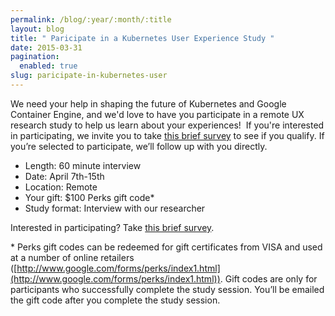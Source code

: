 ```yaml
---
permalink: /blog/:year/:month/:title
layout: blog
title: " Paricipate in a Kubernetes User Experience Study "
date: 2015-03-31
pagination:
  enabled: true
slug: paricipate-in-kubernetes-user
---
```

We need your help in shaping the future of Kubernetes and Google Container Engine, and we'd love to have you participate in a remote UX research study to help us learn about your experiences!&nbsp; If you're interested in participating, we invite you to take [this brief survey](http://goo.gl/AXFFMs) to see if you qualify. If you’re selected to participate, we’ll follow up with you directly.


- Length: 60 minute interview
- Date: April 7th-15th
- Location: Remote
- Your gift: $100 Perks gift code\*
- Study format: Interview with our researcher


Interested in participating? Take [this brief survey](http://goo.gl/AXFFMs).



\* Perks gift codes can be redeemed for gift certificates from VISA and used at a number of online retailers ([http://www.google.com/forms/perks/index1.html](http://www.google.com/forms/perks/index1.html)). Gift codes are only for participants who successfully complete the study session. You’ll be emailed the gift code after you complete the study session.
